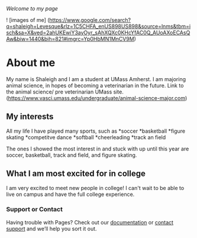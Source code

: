 _Welcome to my page_

! [images of me]
(https://www.google.com/search?q=shaleigh+Levesque&rlz=1C5CHFA_enUS898US898&source=lnms&tbm=isch&sa=X&ved=2ahUKEwiY3ayOyr_sAhXQXc0KHcYfAC0Q_AUoAXoECAsQAw&biw=1440&bih=821#imgrc=Yp0HbMN1MnCV9M)


 # **About me**
My name is Shaleigh and I am a student at UMass Amherst. I am majoring animal science, in hopes of becoming a veterinarian in the future. 
Link to the animal science/ pre veterinarian UMass site.
(https://www.vasci.umass.edu/undergraduate/animal-science-major.com)  

 ## **My interests**
All my life I have played many sports, such as 
  *soccer
  *basketball
  *figure skating
  *competitve dance
  *softball
  *cheerleading
  *track an field

The ones I showed the most interest in and stuck with up until this year are soccer, basketball, track and field, and figure skating.  
## **What I am most excited for in college**
I am very excited to meet new people in college! I can't wait to be able to live on campus and have the full college experience.  












### Support or Contact

Having trouble with Pages? Check out our [documentation](https://docs.github.com/categories/github-pages-basics/) or [contact support](https://github.com/contact) and we’ll help you sort it out.
